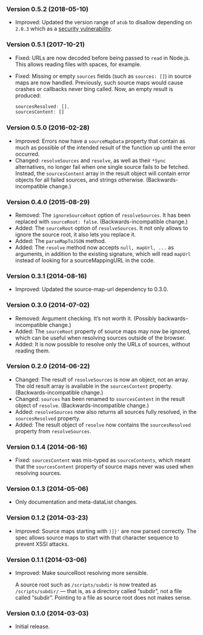 ### Version 0.5.2 (2018-05-10) ###

- Improved: Updated the version range of `atob` to disallow depending on `2.0.3`
  which as a [security
  vulnerability](https://snyk.io/test/npm/atob/2.0.3?severity=high&severity=medium&severity=low).

### Version 0.5.1 (2017-10-21) ###

- Fixed: URLs are now decoded before being passed to `read` in Node.js. This
  allows reading files with spaces, for example.
- Fixed: Missing or empty `sources` fields (such as `sources: []`) in source
  maps are now handled. Previously, such source maps would cause crashes or
  callbacks never bing called. Now, an empty result is produced:

  ```js
  sourcesResolved: [],
  sourcesContent: []
  ```

### Version 0.5.0 (2016-02-28) ###

- Improved: Errors now have a `sourceMapData` property that contain as much as
  possible of the intended result of the function up until the error occurred.
- Changed: `resolveSources` and `resolve`, as well as their `*Sync`
  alternatives, no longer fail when one single source fails to be fetched.
  Instead, the `sourcesContent` array in the result object will contain error
  objects for all failed sources, and strings otherwise. (Backwards-incompatible
  change.)

### Version 0.4.0 (2015-08-29) ###

- Removed: The `ignoreSourceRoot` option of `resolveSources`. It has been
  replaced with `sourceRoot: false`. (Backwards-incompatible change.)
- Added: The `sourceRoot` option of `resolveSources`. It not only allows to
  ignore the source root, it also lets you replace it.
- Added: The `parseMapToJSON` method.
- Added: The `resolve` method now accepts `null, mapUrl, ...` as arguments, in
  addition to the existing signature, which will read `mapUrl` instead of
  looking for a sourceMappingURL in the code.

### Version 0.3.1 (2014-08-16) ###

- Improved: Updated the source-map-url dependency to 0.3.0.


### Version 0.3.0 (2014-07-02) ###

- Removed: Argument checking. It’s not worth it. (Possibly
  backwards-incompatible change.)
- Added: The `sourceRoot` property of source maps may now be ignored, which can
  be useful when resolving sources outside of the browser.
- Added: It is now possible to resolve only the URLs of sources, without
  reading them.


### Version 0.2.0 (2014-06-22) ###

- Changed: The result of `resolveSources` is now an object, not an array. The
  old result array is available in the `sourcesContent` property.
  (Backwards-incompatible change.)
- Changed: `sources` has been renamed to `sourcesContent` in the result object
  of `resolve`. (Backwards-incompatible change.)
- Added: `resolveSources` now also returns all sources fully resolved, in the
  `sourcesResolved` property.
- Added: The result object of `resolve` now contains the `sourcesResolved`
  property from `resolveSources`.


### Version 0.1.4 (2014-06-16) ###

- Fixed: `sourcesContent` was mis-typed as `sourceContents`, which meant that
  the `sourcesContent` property of source maps never was used when resolving
  sources.


### Version 0.1.3 (2014-05-06) ###

- Only documentation and meta-dataList changes.


### Version 0.1.2 (2014-03-23) ###

- Improved: Source maps starting with `)]}'` are now parsed correctly. The spec
  allows source maps to start with that character sequence to prevent XSSI
  attacks.


### Version 0.1.1 (2014-03-06) ###

- Improved: Make sourceRoot resolving more sensible.

  A source root such as `/scripts/subdir` is now treated as `/scripts/subdir/`
  — that is, as a directory called “subdir”, not a file called “subdir”.
  Pointing to a file as source root does not makes sense.



### Version 0.1.0 (2014-03-03) ###

- Initial release.
